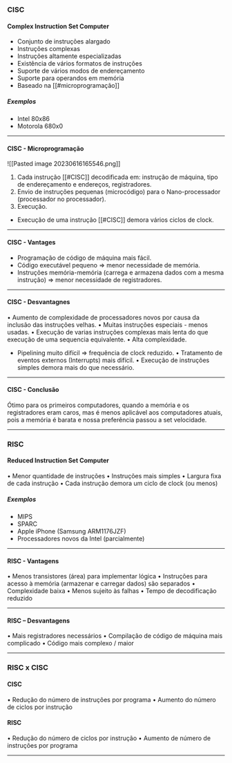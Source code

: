 ### CISC
#### Complex Instruction Set Computer

- Conjunto de instruções alargado
- Instruções complexas
- Instruções altamente especializadas
- Existência de vários formatos de instruções
- Suporte de vários modos de endereçamento
- Suporte para operandos em memória
- Baseado na [[#microprogramação]]
##### Exemplos
- Intel 80x86
- Motorola 680x0

---
#### CISC - Microprogramação

![[Pasted image 20230616165546.png]]

1. Cada instrução [[#CISC]] decodificada em: instrução de máquina, tipo de endereçamento e endereços, registradores.
2. Envio de instruções pequenas (microcódigo) para o Nano-processador (processador no processador).
3. Execução.
- Execução de uma instrução [[#CISC]] demora vários ciclos de clock.

---
#### CISC - Vantages
- Programação de código de máquina mais fácil.
- Código executável pequeno => menor necessidade de memória. 
- Instruções memória-memória (carrega e armazena dados com a mesma instrução) => menor necessidade de registradores.

---
#### CISC - Desvantagnes

• Aumento de complexidade de processadores novos por causa da inclusão das instruções velhas.
• Muitas instruções especiais - menos usadas.
• Execução de varias instruções complexas mais lenta do que execução de uma sequencia equivalente.
• Alta complexidade.
- Pipelining muito difícil => frequência de clock reduzido.
• Tratamento de eventos externos (Interrupts) mais difícil.
• Execução de instruções simples demora mais do que necessário.

---
#### CISC - Conclusão

Ótimo para os primeiros computadores, quando a memória e os registradores eram caros, mas é menos aplicável aos computadores atuais, pois a memória é barata e nossa preferência passou a set velocidade.

---
### RISC
#### Reduced Instruction Set Computer

• Menor quantidade de instruções
• Instruções mais simples
• Largura fixa de cada instrução
• Cada instrução demora um ciclo de clock (ou menos)
##### Exemplos
- MIPS
- SPARC
- Apple iPhone (Samsung ARM1176JZF)
- Processadores novos da Intel (parcialmente)

---
#### RISC - Vantagens

• Menos transistores (área) para implementar lógica
• Instruções para acesso à memória (armazenar e
carregar dados) são separados
• Complexidade baixa
• Menos sujeito às falhas
• Tempo de decodificação reduzido

---
#### RISC – Desvantagens

• Mais registradores necessários
• Compilação de código de máquina mais
complicado
• Código mais complexo / maior

---
### RISC x CISC

#### CISC
• Redução do número de instruções por programa
• Aumento do número de ciclos por instrução

#### RISC
• Redução do número de ciclos por instrução
• Aumento de número de instruções por programa

---
